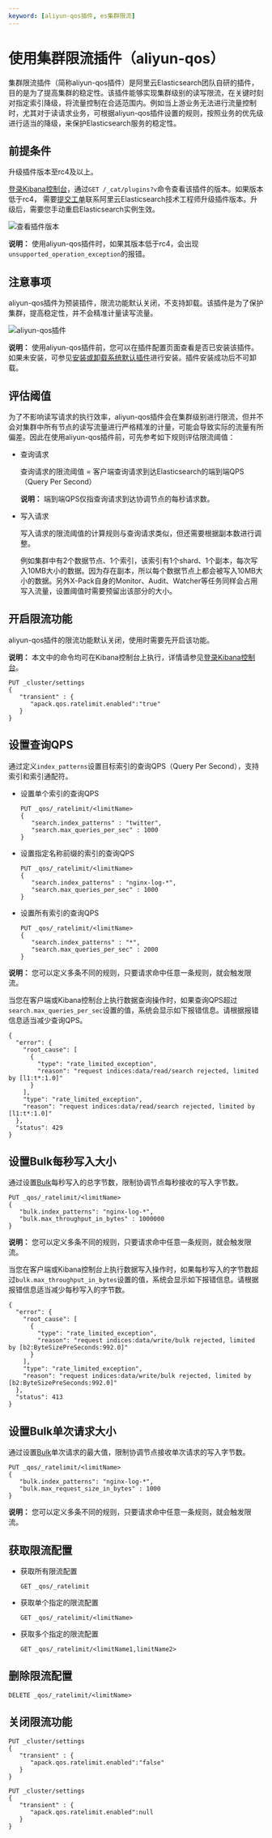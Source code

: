 ```yaml
---
keyword: [aliyun-qos插件, es集群限流]
---
```


# 使用集群限流插件（aliyun-qos）

集群限流插件（简称aliyun-qos插件）是阿里云Elasticsearch团队自研的插件，目的是为了提高集群的稳定性。该插件能够实现集群级别的读写限流，在关键时刻对指定索引降级，将流量控制在合适范围内。例如当上游业务无法进行流量控制时，尤其对于读请求业务，可根据aliyun-qos插件设置的规则，按照业务的优先级进行适当的降级，来保护Elasticsearch服务的稳定性。

## 前提条件

升级插件版本至rc4及以上。

[登录Kibana控制台](/intl.zh-CN/Elasticsearch/可视化控制/Kibana/登录Kibana控制台.md)，通过`GET /_cat/plugins?v`命令查看该插件的版本。如果版本低于rc4， 需要[提交工单](https://workorder-intl.console.aliyun.com/console.htm)联系阿里云Elasticsearch技术工程师升级插件版本。升级后，需要您手动重启Elasticsearch实例生效。

![查看插件版本](https://static-aliyun-doc.oss-accelerate.aliyuncs.com/assets/img/zh-CN/6807854161/p244629.png)

**说明：** 使用aliyun-qos插件时，如果其版本低于rc4，会出现`unsupported_operation_exception`的报错。

## 注意事项

aliyun-qos插件为预装插件，限流功能默认关闭，不支持卸载。该插件是为了保护集群，提高稳定性，并不会精准计量读写流量。

![aliyun-qos插件](https://static-aliyun-doc.oss-accelerate.aliyuncs.com/assets/img/zh-CN/6846359951/p89247.png)

**说明：** 使用aliyun-qos插件前，您可以在插件配置页面查看是否已安装该插件。如果未安装，可参见[安装或卸载系统默认插件](/intl.zh-CN/Elasticsearch/插件配置/安装或卸载系统默认插件.md)进行安装。插件安装成功后不可卸载。

## 评估阈值

为了不影响读写请求的执行效率，aliyun-qos插件会在集群级别进行限流，但并不会对集群中所有节点的读写流量进行严格精准的计量，可能会导致实际的流量有所偏差。因此在使用aliyun-qos插件前，可先参考如下规则评估限流阈值：

-   查询请求

    查询请求的限流阈值 = 客户端查询请求到达Elasticsearch的端到端QPS（Query Per Second）

    **说明：** 端到端QPS仅指查询请求到达协调节点的每秒请求数。

-   写入请求

    写入请求的限流阈值的计算规则与查询请求类似，但还需要根据副本数进行调整。

    例如集群中有2个数据节点、1个索引，该索引有1个shard、1个副本，每次写入10MB大小的数据。因为存在副本，所以每个数据节点上都会被写入10MB大小的数据。另外X-Pack自身的Monitor、Audit、Watcher等任务同样会占用写入流量，设置阈值时需要预留出该部分的大小。


## 开启限流功能

aliyun-qos插件的限流功能默认关闭，使用时需要先开启该功能。

**说明：** 本文中的命令均可在Kibana控制台上执行，详情请参见[登录Kibana控制台](/intl.zh-CN/Elasticsearch/可视化控制/Kibana/登录Kibana控制台.md)。

```
PUT _cluster/settings
{
   "transient" : {
      "apack.qos.ratelimit.enabled":"true"
   }
}
```

## 设置查询QPS

通过定义`index_patterns`设置目标索引的查询QPS（Query Per Second），支持索引和索引通配符。

-   设置单个索引的查询QPS

    ```
    PUT _qos/_ratelimit/<limitName>
    {
       "search.index_patterns" : "twitter",
       "search.max_queries_per_sec" : 1000
    }
    ```

-   设置指定名称前缀的索引的查询QPS

    ```
    PUT _qos/_ratelimit/<limitName>
    {
       "search.index_patterns" : "nginx-log-*",
       "search.max_queries_per_sec" : 1000
    }
    ```

-   设置所有索引的查询QPS

    ```
    PUT _qos/_ratelimit/<limitName>
    {
       "search.index_patterns" : "*",
       "search.max_queries_per_sec" : 2000
    }
    ```


**说明：** 您可以定义多条不同的规则，只要请求命中任意一条规则，就会触发限流。

当您在客户端或Kibana控制台上执行数据查询操作时，如果查询QPS超过`search.max_queries_per_sec`设置的值，系统会显示如下报错信息。请根据报错信息适当减少查询QPS。

```
{
  "error": {
    "root_cause": [
      {
        "type": "rate_limited_exception",
        "reason": "request indices:data/read/search rejected, limited by [l1:t*:1.0]"
      }
    ],
    "type": "rate_limited_exception",
    "reason": "request indices:data/read/search rejected, limited by [l1:t*:1.0]"
  },
  "status": 429
}
```

## 设置Bulk每秒写入大小

通过设置[Bulk](https://www.elastic.co/guide/en/elasticsearch/reference/6.8/docs-bulk.html)每秒写入的总字节数，限制协调节点每秒接收的写入字节数。

```
PUT _qos/_ratelimit/<limitName>
{
   "bulk.index_patterns": "nginx-log-*",
   "bulk.max_throughput_in_bytes" : 1000000
}
```

**说明：** 您可以定义多条不同的规则，只要请求命中任意一条规则，就会触发限流。

当您在客户端或Kibana控制台上执行数据写入操作时，如果每秒写入的字节数超过`bulk.max_throughput_in_bytes`设置的值，系统会显示如下报错信息。请根据报错信息适当减少每秒写入的字节数。

```
{
  "error": {
    "root_cause": [
      {
        "type": "rate_limited_exception",
        "reason": "request indices:data/write/bulk rejected, limited by [b2:ByteSizePreSeconds:992.0]"
      }
    ],
    "type": "rate_limited_exception",
    "reason": "request indices:data/write/bulk rejected, limited by [b2:ByteSizePreSeconds:992.0]"
  },
  "status": 413
}
```

## 设置Bulk单次请求大小

通过设置[Bulk](https://www.elastic.co/guide/en/elasticsearch/reference/6.8/docs-bulk.html)单次请求的最大值，限制协调节点接收单次请求的写入字节数。

```
PUT _qos/_ratelimit/<limitName>
{
   "bulk.index_patterns": "nginx-log-*",
   "bulk.max_request_size_in_bytes" : 1000
}
```

**说明：** 您可以定义多条不同的规则，只要请求命中任意一条规则，就会触发限流。

## 获取限流配置

-   获取所有限流配置

    ```
    GET _qos/_ratelimit
    ```

-   获取单个指定的限流配置

    ```
    GET _qos/_ratelimit/<limitName>
    ```

-   获取多个指定的限流配置

    ```
    GET _qos/_ratelimit/<limitName1,limitName2>
    ```


## 删除限流配置

```
DELETE _qos/_ratelimit/<limitName>
```

## 关闭限流功能

```
PUT _cluster/settings
{
   "transient" : {
      "apack.qos.ratelimit.enabled":"false"
   }
}
```

```
PUT _cluster/settings
{
   "transient" : {
      "apack.qos.ratelimit.enabled":null
   }
}
```

